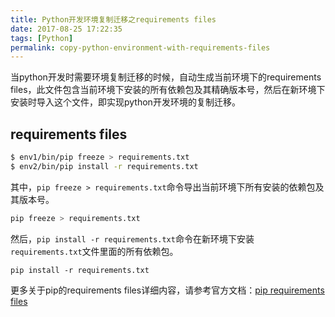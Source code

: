```yaml
---
title: Python开发环境复制迁移之requirements files
date: 2017-08-25 17:22:35
tags: [Python]
permalink: copy-python-environment-with-requirements-files
---
```

当python开发时需要环境复制迁移的时候，自动生成当前环境下的requirements files，此文件包含当前环境下安装的所有依赖包及其精确版本号，然后在新环境下安装时导入这个文件，即实现python开发环境的复制迁移。
## requirements files ##
```bash
$ env1/bin/pip freeze > requirements.txt
$ env2/bin/pip install -r requirements.txt
```
<!-- more -->
其中，`pip freeze > requirements.txt`命令导出当前环境下所有安装的依赖包及其版本号。
```bash
pip freeze > requirements.txt
```
然后，`pip install -r requirements.txt`命令在新环境下安装`requirements.txt`文件里面的所有依赖包。
```
pip install -r requirements.txt
```
更多关于pip的requirements files详细内容，请参考官方文档：[pip requirements files](https://pip.pypa.io/en/latest/user_guide/#requirements-files)